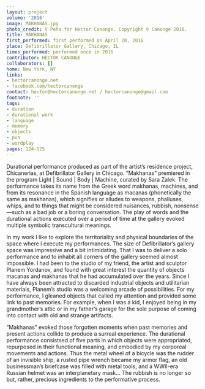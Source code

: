 ```yaml
---
layout: project
volume: '2016'
image: MAKHANAS.jpg
photo_credit: V Peña for Hector Canonge. Copyright © Canonge 2016.
title: MAKHANAS
first_performed: first performed on April 20, 2016
place: Defibrillator Gallery, Chicago, IL
times_performed: performed once in 2016
contributor: HECTOR CANONGE
collaborators: []
home: New York, NY
links:
- hectorcanonge.net
- facebook.com/hectorcanonge
contact: hector@hectorcanonge.net / hectorcanonge@gmail.com
footnote: ''
tags:
- duration
- durational work
- language
- memory
- objects
- pun
- wordplay
pages: 124-125
---
```


Durational performance produced as part of the artist’s residence project, Chicanerias, at Defibrillator Gallery in Chicago. “Makhanas” premiered in the program Light \| Sound \| Body \| Machine, curated by Sara Zalek. The performance takes its name from the Greek word makhanas, machines, and from its resonance in the Spanish language as macanas (phonetically the same as makhanas), which signifies or alludes to weapons, phalluses, whips, and to things that might be considered nuisances, rubbish, nonsense—such as a bad job or a boring conversation. The play of words and the durational actions executed over a period of time at the gallery evoked multiple symbolic transcultural meanings.

In my work I like to explore the territoriality and physical boundaries of the space where I execute my performances. The size of Defibrillator’s gallery space was impressive and a bit intimidating. That I was to deliver a solo performance and to inhabit all corners of the gallery seemed almost impossible. I had been to the studio of my friend, the artist and sculptor Planem Yordanov, and found with great interest the quantity of objects macanas and makhanas that he had accumulated over the years. Since I have always been attracted to discarded industrial objects and utilitarian materials, Planem’s studio was a welcoming arcade of possibilities. For my performance, I gleaned objects that called my attention and provided some link to past memories. For example, when I was a kid, I enjoyed being in my grandmother’s attic or in my father’s garage for the sole purpose of coming into contact with old and strange artifacts.

“Makhanas” evoked those forgotten moments when past memories and present actions collide to produce a surreal experience. The durational performance consistsed of five parts in which objects were appropriated, repurposed in their functional meaning, and embodied by my corporeal movements and actions. Thus the metal wheel of a bicycle was the rudder of an invisible ship, a rusted pipe wrench became my armor flag, an old businessman’s briefcase was filled with metal tools, and a WWII-era Russian helmet was an interplanetary mask… The rubbish is no longer so but, rather, precious ingredients to the performative process.
